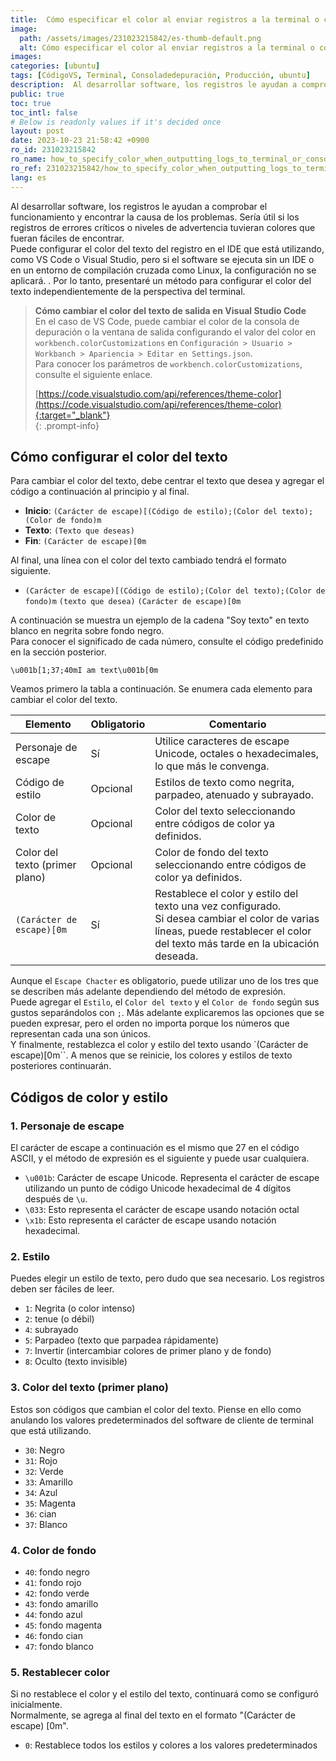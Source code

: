```yaml
---
title:  Cómo especificar el color al enviar registros a la terminal o consola
image:
  path: /assets/images/231023215842/es-thumb-default.png
  alt: Cómo especificar el color al enviar registros a la terminal o consola
images: 
categories: [ubuntu]
tags: [CódigoVS, Terminal, Consoladedepuración, Producción, ubuntu]
description:  Al desarrollar software, los registros le ayudan a comprobar el funcionamiento y encontrar la causa de los problemas. Sería útil si los registros de errores críticos o niveles de advertencia tuvieran colores que fueran fáciles de encontrar. Puede configurar el color del texto del registro en el IDE que está utilizando, como VS Code o Visual Studio, pero si el software se ejecuta sin un IDE o en un entorno de compilación cruzada como Linux, la configuración no se aplicará. . Por lo tanto, presentaré un método para configurar el color del texto independientemente de la perspectiva del terminal.
public: true
toc: true
toc_intl: false
# Below is readonly values if it's decided once
layout: post
date: 2023-10-23 21:58:42 +0900
ro_id: 231023215842
ro_name: how_to_specify_color_when_outputting_logs_to_terminal_or_console
ro_ref: 231023215842/how_to_specify_color_when_outputting_logs_to_terminal_or_console
lang: es
---
```

Al desarrollar software, los registros le ayudan a comprobar el funcionamiento y encontrar la causa de los problemas. Sería útil si los registros de errores críticos o niveles de advertencia tuvieran colores que fueran fáciles de encontrar.  
Puede configurar el color del texto del registro en el IDE que está utilizando, como VS Code o Visual Studio, pero si el software se ejecuta sin un IDE o en un entorno de compilación cruzada como Linux, la configuración no se aplicará. . Por lo tanto, presentaré un método para configurar el color del texto independientemente de la perspectiva del terminal.  
> **Cómo cambiar el color del texto de salida en Visual Studio Code**  
> En el caso de VS Code, puede cambiar el color de la consola de depuración o la ventana de salida configurando el valor del color en `workbench.colorCustomizations` en `Configuración > Usuario > Workbanch > Apariencia > Editar en Settings.json`.  
> Para conocer los parámetros de `workbench.colorCustomizations`, consulte el siguiente enlace.  
>   
> [https://code.visualstudio.com/api/references/theme-color](https://code.visualstudio.com/api/references/theme-color){:target="_blank"}    
{: .prompt-info}
## Cómo configurar el color del texto
Para cambiar el color del texto, debe centrar el texto que desea y agregar el código a continuación al principio y al final.  
- **Inicio**: `(Carácter de escape)[(Código de estilo);(Color del texto);(Color de fondo)m`
- **Texto**: `(Texto que deseas)`
- **Fin**: `(Carácter de escape)[0m`

Al final, una línea con el color del texto cambiado tendrá el formato siguiente.  
- `(Carácter de escape)[(Código de estilo);(Color del texto);(Color de fondo)m` `(texto que desea)` `(Carácter de escape)[0m`

A continuación se muestra un ejemplo de la cadena "Soy texto" en texto blanco en negrita sobre fondo negro.  
Para conocer el significado de cada número, consulte el código predefinido en la sección posterior.  

```
\u001b[1;37;40mI am text\u001b[0m
```
Veamos primero la tabla a continuación. Se enumera cada elemento para cambiar el color del texto.  

|Elemento|Obligatorio|Comentario
| ---------------------- | --------- | ----------------------------------------------------------------------------------------------------------------------------------------------------------- |
|Personaje de escape|Sí|Utilice caracteres de escape Unicode, octales o hexadecimales, lo que más le convenga.
|Código de estilo|Opcional|Estilos de texto como negrita, parpadeo, atenuado y subrayado.
|Color de texto|Opcional|Color del texto seleccionando entre códigos de color ya definidos.
|Color del texto (primer plano)|Opcional|Color de fondo del texto seleccionando entre códigos de color ya definidos.
|`(Carácter de escape)[0m`|Sí|Restablece el color y estilo del texto una vez configurado.<br> Si desea cambiar el color de varias líneas, puede restablecer el color del texto más tarde en la ubicación deseada.

Aunque el `Escape Chacter` es obligatorio, puede utilizar uno de los tres que se describen más adelante dependiendo del método de expresión.  
Puede agregar el `Estilo`, el `Color del texto` y el `Color de fondo` según sus gustos separándolos con `;`. Más adelante explicaremos las opciones que se pueden expresar, pero el orden no importa porque los números que representan cada una son únicos.  
Y finalmente, restablezca el color y estilo del texto usando `(Carácter de escape)[0m``. A menos que se reinicie, los colores y estilos de texto posteriores continuarán.  
## Códigos de color y estilo
### 1. Personaje de escape
El carácter de escape a continuación es el mismo que 27 en el código ASCII, y el método de expresión es el siguiente y puede usar cualquiera.  
- `\u001b`: Carácter de escape Unicode. Representa el carácter de escape utilizando un punto de código Unicode hexadecimal de 4 dígitos después de `\u`.
- `\033`: Esto representa el carácter de escape usando notación octal
- `\x1b`: Esto representa el carácter de escape usando notación hexadecimal.

### 2. Estilo
Puedes elegir un estilo de texto, pero dudo que sea necesario. Los registros deben ser fáciles de leer.  
- `1`: Negrita (o color intenso)
- `2`: tenue (o débil)
- `4`: subrayado
- `5`: Parpadeo (texto que parpadea rápidamente)
- `7`: Invertir (intercambiar colores de primer plano y de fondo)
- `8`: Oculto (texto invisible)

### 3. Color del texto (primer plano)
Estos son códigos que cambian el color del texto. Piense en ello como anulando los valores predeterminados del software de cliente de terminal que está utilizando.  
- `30`: Negro
- `31`: Rojo
- `32`: Verde
- `33`: Amarillo
- `34`: Azul
- `35`: Magenta
- `36`: cian
- `37`: Blanco

### 4. Color de fondo
- `40`: fondo negro
- `41`: fondo rojo
- `42`: fondo verde
- `43`: fondo amarillo
- `44`: fondo azul
- `45`: fondo magenta
- `46`: fondo cian
- `47`: fondo blanco

### 5. Restablecer color
Si no restablece el color y el estilo del texto, continuará como se configuró inicialmente.  
Normalmente, se agrega al final del texto en el formato "(Carácter de escape) [0m".  
- `0`: Restablece todos los estilos y colores a los valores predeterminados
